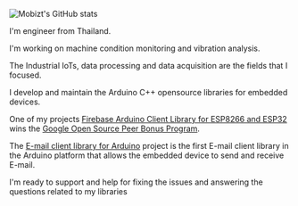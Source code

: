 ![Mobizt's GitHub stats](https://github-readme-stats.vercel.app/api?username=mobizt&show_icons=true)

I'm engineer from Thailand.

I'm working on machine condition monitoring and vibration analysis.

The Industrial IoTs, data processing and data acquisition are the fields that I focused.

I develop and maintain the Arduino C++ opensource libraries for embedded devices.

One of my projects [Firebase Arduino Client Library for ESP8266 and ESP32](https://github.com/mobizt/Firebase-ESP-Client) wins the [Google Open Source Peer Bonus Program](https://opensource.google/documentation/reference/growing/peer-bonus).

The [E-mail client library for Arduino](https://github.com/mobizt/ESP-Mail-Client) project is the first E-mail client library in the Arduino platform that allows the embedded device to send and receive E-mail.

I'm ready to support and help for fixing the issues and answering the questions related to my libraries
